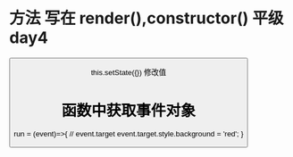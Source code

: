 # 方法 写在 render(),constructor() 平级  day4
<button onClick={this.fun}>

this.setState({})  修改值

# 函数中获取事件对象

run = (event)=>{
    // event.target
    event.target.style.background = 'red';
}
